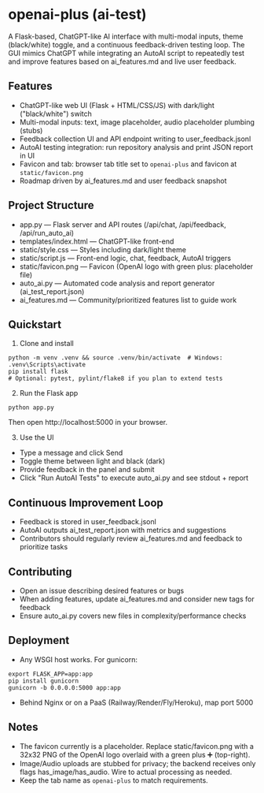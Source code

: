 # openai-plus (ai-test)

A Flask-based, ChatGPT-like AI interface with multi-modal inputs, theme (black/white) toggle, and a continuous feedback-driven testing loop. The GUI mimics ChatGPT while integrating an AutoAI script to repeatedly test and improve features based on ai_features.md and live user feedback.

## Features
- ChatGPT-like web UI (Flask + HTML/CSS/JS) with dark/light ("black/white") switch
- Multi-modal inputs: text, image placeholder, audio placeholder plumbing (stubs)
- Feedback collection UI and API endpoint writing to user_feedback.jsonl
- AutoAI testing integration: run repository analysis and print JSON report in UI
- Favicon and tab: browser tab title set to `openai-plus` and favicon at `static/favicon.png`
- Roadmap driven by ai_features.md and user feedback snapshot

## Project Structure
- app.py — Flask server and API routes (/api/chat, /api/feedback, /api/run_auto_ai)
- templates/index.html — ChatGPT-like front-end
- static/style.css — Styles including dark/light theme
- static/script.js — Front-end logic, chat, feedback, AutoAI triggers
- static/favicon.png — Favicon (OpenAI logo with green plus: placeholder file)
- auto_ai.py — Automated code analysis and report generator (ai_test_report.json)
- ai_features.md — Community/prioritized features list to guide work

## Quickstart
1) Clone and install
```
python -m venv .venv && source .venv/bin/activate  # Windows: .venv\Scripts\activate
pip install flask
# Optional: pytest, pylint/flake8 if you plan to extend tests
```

2) Run the Flask app
```
python app.py
```
Then open http://localhost:5000 in your browser.

3) Use the UI
- Type a message and click Send
- Toggle theme between light and black (dark)
- Provide feedback in the panel and submit
- Click "Run AutoAI Tests" to execute auto_ai.py and see stdout + report

## Continuous Improvement Loop
- Feedback is stored in user_feedback.jsonl
- AutoAI outputs ai_test_report.json with metrics and suggestions
- Contributors should regularly review ai_features.md and feedback to prioritize tasks

## Contributing
- Open an issue describing desired features or bugs
- When adding features, update ai_features.md and consider new tags for feedback
- Ensure auto_ai.py covers new files in complexity/performance checks

## Deployment
- Any WSGI host works. For gunicorn:
```
export FLASK_APP=app:app
pip install gunicorn
gunicorn -b 0.0.0.0:5000 app:app
```
- Behind Nginx or on a PaaS (Railway/Render/Fly/Heroku), map port 5000

## Notes
- The favicon currently is a placeholder. Replace static/favicon.png with a 32x32 PNG of the OpenAI logo overlaid with a green plus ➕ (top-right).
- Image/Audio uploads are stubbed for privacy; the backend receives only flags has_image/has_audio. Wire to actual processing as needed.
- Keep the tab name as `openai-plus` to match requirements.
